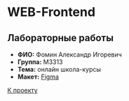 # WEB-Frontend

## Лабораторные работы

- **ФИО:** 		Фомин Александр Игоревич
- **Группа:**	M3313
- **Тема:** онлайн школа-курсы
- **Макет:** [Figma](https://www.figma.com/design/ZLwN58subUJjh41hxAbjCY/Untitled?node-id=0-1&t=b1ThGYrKDIxNraxK-1)

[К проекту](Lab_2)